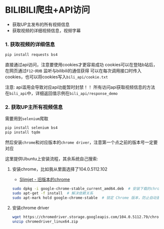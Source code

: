 # BILIBILI爬虫+API访问

- 获取UP主发布的所有视频信息
- 获取视频的详细视频信息，视频字幕

### 1. 获取视频的详细信息

```bash
pip install requests bs4
```

直接通过api访问，注意要使用cookies才更容易成功
cookies可以在登陆b站后，在网页通过`F12`-`网络` 监听与bilibili的通信获得
可以在每次调用接口时传入cookies，也可以将cookies写入`bili_api/cookie.txt`

注意: api滥用会导致对应api功能暂时封禁！！
所有访问api获取视频信息的方法在`bili_api`中，详细返回值示例在`bili_api/response_demo`


### 2. 获取UP主所有视频信息
需要用到`selenium`爬取
```bash
pip install selenium bs4
pip install tqdm
```

然后安装`chrome`和对应版本的`chrome driver`，注意第一个点之前的版本号一定要对应

这里提供Ubuntu上安装流程，其余系统自己搜索: 
1. 安装chrome，比如我从里面选择了104.0.5112.102
    - [Slimjet - 旧版本的chrome](https://www.slimjet.com/chrome/google-chrome-old-version.php)
    
    ```bash
    sudo dpkg -i google-chrome-stable_current_amd64.deb  # 安装下载的chrome安装包
    sudo apt-get -f install  # 解决依赖关系
    sudo apt-mark hold google-chrome-stable  # 锁定 Chrome 版本，防止自动更新
    ```
   
2. 安装chrome driver
    ```bash
    wget https://chromedriver.storage.googleapis.com/104.0.5112.79/chromedriver_linux64.zip  # 获取104.0.5112.79版本的chromedriver
    unzip chromedriver_linux64.zip
    ```
